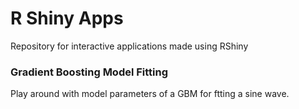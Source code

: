 # R Shiny Apps
Repository for interactive applications made using RShiny

### Gradient Boosting Model Fitting
Play around with model parameters of a GBM for ftting a sine wave.